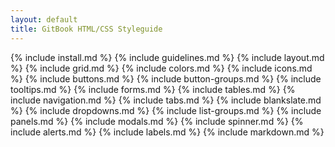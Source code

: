 ```yaml
---
layout: default
title: GitBook HTML/CSS Styleguide
---
```


{% include install.md %}
{% include guidelines.md %}
{% include layout.md %}
{% include grid.md %}
{% include colors.md %}
{% include icons.md %}
{% include buttons.md %}
{% include button-groups.md %}
{% include tooltips.md %}
{% include forms.md %}
{% include tables.md %}
{% include navigation.md %}
{% include tabs.md %}
{% include blankslate.md %}
{% include dropdowns.md %}
{% include list-groups.md %}
{% include panels.md %}
{% include modals.md %}
{% include spinner.md %}
{% include alerts.md %}
{% include labels.md %}
{% include markdown.md %}